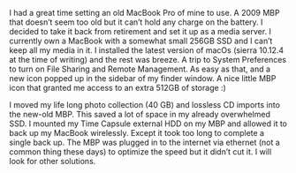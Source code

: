 I had a great time setting an old MacBook Pro of mine to use. A 2009 MBP that doesn’t seem too old but it can’t hold any charge on the battery. I decided to take it back from retirement and set it up as a media server. I currently own a MacBook with a somewhat small 256GB SSD and I can’t keep all my media in it. I installed the latest version of macOs (sierra 10.12.4 at the time of writing) and the rest was breeze. A trip to System Preferences to turn on File Sharing and Remote Management. As easy as that, and a new icon popped up in the sidebar of my finder window. A nice little MBP icon that granted me access to an extra 512GB of storage :)
 
I moved my life long photo collection (40 GB) and lossless CD imports into the new-old MBP. This saved a lot of space in my already overwhelmed SSD. I mounted my Time Capsule external HDD on my MBP and allowed it to back up my MacBook wirelessly. Except it took too long to complete a single back up. The MBP was plugged in to the internet via ethernet (not a common thing these days) to optimize the speed but it didn’t cut it. I will look for other solutions.
